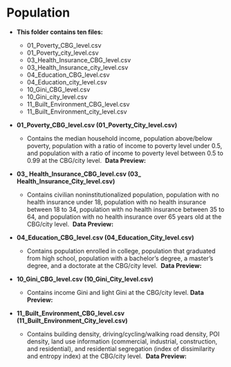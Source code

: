 # Population 
- **This folder contains ten files:**
  - 01_Poverty_CBG_level.csv	
  - 01_Poverty_city_level.csv	
  - 03_Health_Insurance_CBG_level.csv	
  - 03_Health_Insurance_city_level.csv	
  - 04_Education_CBG_level.csv	
  - 04_Education_city_level.csv	
  - 10_Gini_CBG_level.csv	
  - 10_Gini_city_level.csv	
  - 11_Built_Environment_CBG_level.csv	
  - 11_Built_Environment_city_level.csv


- **01_Poverty_CBG_level.csv (01_Poverty_City_level.csv)** 
  - Contains the median household income, population above/below poverty, population with a ratio of income to poverty level under 0.5, and population with a ratio of income to poverty level between 0.5 to 0.99 at the CBG/city level. 
​
  **Data Preview:** 

- **03_ Health_Insurance_CBG_level.csv (03_ Health_Insurance_City_level.csv)** 
  - Contains civilian noninstitutionalized population, population with no health insurance under 18, population with no health insurance between 18 to 34, population with no health insurance between 35 to 64, and population with no health insurance over 65 years old at the CBG/city level.
​
  **Data Preview:** 

- **04_Education_CBG_level.csv (04_Education_City_level.csv)** 
  - Contains population enrolled in college, population that graduated from high school, population with a bachelor’s degree, a master’s degree, and a doctorate at the CBG/city level.
​
  **Data Preview:** 

- **10_Gini_CBG_level.csv (10_Gini_City_level.csv)** 
  - Contains income Gini and light Gini at the CBG/city level.
​
  **Data Preview:** 

- **11_Built_Environment_CBG_level.csv (11_Built_Environment_City_level.csv)** 
  - Contains building density, driving/cycling/walking road density, POI density, land use information (commercial, industrial, construction, and residential), and residential segregation (index of dissimilarity and entropy index) at the CBG/city level.
​
  **Data Preview:** 

